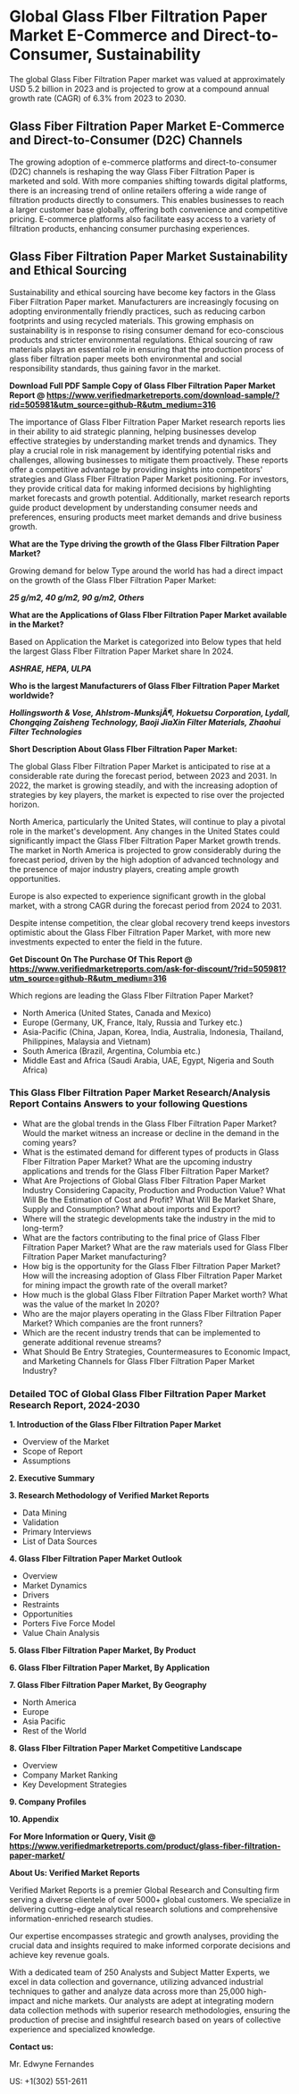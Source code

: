 <h1>Global Glass FIber Filtration Paper Market E-Commerce and Direct-to-Consumer, Sustainability</h1><p class=""><p>The global Glass Fiber Filtration Paper market was valued at approximately USD 5.2 billion in 2023 and is projected to grow at a compound annual growth rate (CAGR) of 6.3% from 2023 to 2030.</p> <h2>Glass Fiber Filtration Paper Market E-Commerce and Direct-to-Consumer (D2C) Channels</h2> <p>The growing adoption of e-commerce platforms and direct-to-consumer (D2C) channels is reshaping the way Glass Fiber Filtration Paper is marketed and sold. With more companies shifting towards digital platforms, there is an increasing trend of online retailers offering a wide range of filtration products directly to consumers. This enables businesses to reach a larger customer base globally, offering both convenience and competitive pricing. E-commerce platforms also facilitate easy access to a variety of filtration products, enhancing consumer purchasing experiences.</p> <h2>Glass Fiber Filtration Paper Market Sustainability and Ethical Sourcing</h2> <p>Sustainability and ethical sourcing have become key factors in the Glass Fiber Filtration Paper market. Manufacturers are increasingly focusing on adopting environmentally friendly practices, such as reducing carbon footprints and using recycled materials. This growing emphasis on sustainability is in response to rising consumer demand for eco-conscious products and stricter environmental regulations. Ethical sourcing of raw materials plays an essential role in ensuring that the production process of glass fiber filtration paper meets both environmental and social responsibility standards, thus gaining favor in the market.</p> </p><p class=""><strong>Download Full PDF Sample Copy of Glass FIber Filtration Paper Market Report @ <a href="https://www.verifiedmarketreports.com/download-sample/?rid=505981&utm_source=github-R&utm_medium=316" target="_blank">https://www.verifiedmarketreports.com/download-sample/?rid=505981&utm_source=github-R&utm_medium=316</a></strong></p><p>The importance of&nbsp;Glass FIber Filtration Paper Market research reports lies in their ability to aid strategic planning, helping businesses develop effective strategies by understanding market trends and dynamics. They play a crucial role in risk management by identifying potential risks and challenges, allowing businesses to mitigate them proactively. These reports offer a competitive advantage by providing insights into competitors' strategies and Glass FIber Filtration Paper Market positioning. For investors, they provide critical data for making informed decisions by highlighting market forecasts and growth potential. Additionally, market research reports guide product development by understanding consumer needs and preferences, ensuring products meet market demands and drive business growth.</p><p><strong>What are the&nbsp;Type driving the growth of the Glass FIber Filtration Paper Market?</strong></p><p id="" class="">Growing demand for below Type around the world has had a direct impact on the growth of the Glass FIber Filtration Paper Market:</p><p class=""><em><strong>25 g/m2, 40 g/m2, 90 g/m2, Others</strong></em></p><p class=""><strong>What are the&nbsp;Applications&nbsp;of Glass FIber Filtration Paper Market available in the Market?</strong></p><p id="" class="">Based on Application the Market is categorized into Below types that held the largest Glass FIber Filtration Paper Market share In 2024.</p><p class=""><em><strong>ASHRAE, HEPA, ULPA</strong></em></p><p class=""><strong>Who is the largest Manufacturers of Glass FIber Filtration Paper Market worldwide?</strong></p><p><em><strong>Hollingsworth & Vose, Ahlstrom-MunksjÃ¶, Hokuetsu Corporation, Lydall, Chongqing Zaisheng Technology, Baoji JiaXin Filter Materials, Zhaohui Filter Technologies</strong></em></p><p id="" class=""><strong>Short Description About Glass FIber Filtration Paper Market:</strong></p><p>The global Glass FIber Filtration Paper Market is anticipated to rise at a considerable rate during the forecast period, between 2023 and 2031. In 2022, the market is growing steadily, and with the increasing adoption of strategies by key players, the market is expected to rise over the projected horizon.</p><p>North America, particularly the United States, will continue to play a pivotal role in the market's development. Any changes in the United States could significantly impact the Glass FIber Filtration Paper Market growth trends. The market in North America is projected to grow considerably during the forecast period, driven by the high adoption of advanced technology and the presence of major industry players, creating ample growth opportunities.</p><p>Europe is also expected to experience significant growth in the global market, with a strong CAGR during the forecast period from 2024 to 2031.</p><p>Despite intense competition, the clear global recovery trend keeps investors optimistic about the Glass FIber Filtration Paper Market, with more new investments expected to enter the field in the future.</p><p id="" class=""><strong>Get Discount On The Purchase Of This Report @ <a href="https://www.verifiedmarketreports.com/ask-for-discount/?rid=505981?utm_source=github-R&utm_medium=316" target="_blank">https://www.verifiedmarketreports.com/ask-for-discount/?rid=505981?utm_source=github-R&utm_medium=316</a></strong></p><p class="">Which regions are leading the Glass FIber Filtration Paper Market?</p><ul><li>North America (United States, Canada and Mexico)</li><li>Europe (Germany, UK, France, Italy, Russia and Turkey etc.)</li><li>Asia-Pacific (China, Japan, Korea, India, Australia, Indonesia, Thailand, Philippines, Malaysia and Vietnam)</li><li>South America (Brazil, Argentina, Columbia etc.)</li><li>Middle East and Africa (Saudi Arabia, UAE, Egypt, Nigeria and South Africa)</li></ul><h3 id="" class="">This Glass FIber Filtration Paper Market Research/Analysis Report Contains Answers to your following Questions</h3><ul><li>What are the global trends in the Glass FIber Filtration Paper Market? Would the market witness an increase or decline in the demand in the coming years?</li><li>What is the estimated demand for different types of products in Glass FIber Filtration Paper Market? What are the upcoming industry applications and trends for the Glass FIber Filtration Paper Market?</li><li>What Are Projections of Global Glass FIber Filtration Paper Market Industry Considering Capacity, Production and Production Value? What Will Be the Estimation of Cost and Profit? What Will Be Market Share, Supply and Consumption? What about imports and Export?</li><li>Where will the strategic developments take the industry in the mid to long-term?</li><li>What are the factors contributing to the final price of Glass FIber Filtration Paper Market? What are the raw materials used for Glass FIber Filtration Paper Market manufacturing?</li><li>How big is the opportunity for the Glass FIber Filtration Paper Market? How will the increasing adoption of Glass FIber Filtration Paper Market for mining impact the growth rate of the overall market?</li><li>How much is the global Glass FIber Filtration Paper Market worth? What was the value of the market In 2020?</li><li>Who are the major players operating in the Glass FIber Filtration Paper Market? Which companies are the front runners?</li><li>Which are the recent industry trends that can be implemented to generate additional revenue streams?</li><li>What Should Be Entry Strategies, Countermeasures to Economic Impact, and Marketing Channels for Glass FIber Filtration Paper Market Industry?</li></ul><h3 id="" class="">Detailed TOC of Global Glass FIber Filtration Paper Market Research Report, 2024-2030</h3><p id="" class=""><strong>1. Introduction of the Glass FIber Filtration Paper Market</strong></p><ul><li>Overview of the Market</li><li>Scope of Report</li><li>Assumptions</li></ul><p id="" class=""><strong>2. Executive Summary</strong></p><p id="" class=""><strong>3. Research Methodology of Verified Market Reports</strong></p><ul><li>Data Mining</li><li>Validation</li><li>Primary Interviews</li><li>List of Data Sources</li></ul><p id="" class=""><strong>4. Glass FIber Filtration Paper Market Outlook</strong></p><ul><li>Overview</li><li>Market Dynamics</li><li>Drivers</li><li>Restraints</li><li>Opportunities</li><li>Porters Five Force Model</li><li>Value Chain Analysis</li></ul><p id="" class=""><strong>5. Glass FIber Filtration Paper Market, By Product</strong></p><p id="" class=""><strong>6. Glass FIber Filtration Paper Market, By Application</strong></p><p id="" class=""><strong>7. Glass FIber Filtration Paper Market, By Geography</strong></p><ul><li>North America</li><li>Europe</li><li>Asia Pacific</li><li>Rest of the World</li></ul><p id="" class=""><strong>8. Glass FIber Filtration Paper Market Competitive Landscape</strong></p><ul><li>Overview</li><li>Company Market Ranking</li><li>Key Development Strategies</li></ul><p id="" class=""><strong>9. Company Profiles</strong></p><p id="" class=""><strong>10. Appendix</strong></p><p id="" class=""><strong>For More Information or Query, Visit @ <a href="https://www.verifiedmarketreports.com/product/glass-fiber-filtration-paper-market/" target="_blank">https://www.verifiedmarketreports.com/product/glass-fiber-filtration-paper-market/</a></strong></p><p id="" class=""><strong>About Us: Verified Market Reports</strong></p><p id="" class="">Verified Market Reports is a premier Global Research and Consulting firm serving a diverse clientele of over 5000+ global customers. We specialize in delivering cutting-edge analytical research solutions and comprehensive information-enriched research studies.</p><p id="" class="">Our expertise encompasses strategic and growth analyses, providing the crucial data and insights required to make informed corporate decisions and achieve key revenue goals.</p><p id="" class="">With a dedicated team of 250 Analysts and Subject Matter Experts, we excel in data collection and governance, utilizing advanced industrial techniques to gather and analyze data across more than 25,000 high-impact and niche markets. Our analysts are adept at integrating modern data collection methods with superior research methodologies, ensuring the production of precise and insightful research based on years of collective experience and specialized knowledge.</p><p id="" class=""><strong>Contact us:</strong></p><p id="" class="">Mr. Edwyne Fernandes</p><p id="" class="">US: +1(302) 551-2611</p>